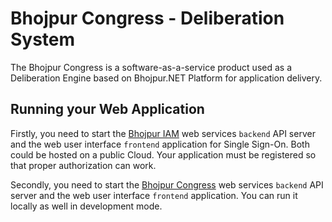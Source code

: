 # Bhojpur Congress - Deliberation System

The Bhojpur Congress is a software-as-a-service product used as a Deliberation Engine based on Bhojpur.NET Platform for application delivery.

## Running your Web Application

Firstly, you need to start the [Bhojpur IAM](https://github.com/bhojpur/iam) web services `backend` API server and the web user interface `frontend` application for Single Sign-On. Both could be hosted on a public Cloud. Your application must be registered so that proper authorization can work.

Secondly, you need to start the [Bhojpur Congress](https://github.com/bhojpur/congress) web services `backend` API server and the web user interface `frontend` application. You can run it locally as well in development mode.
